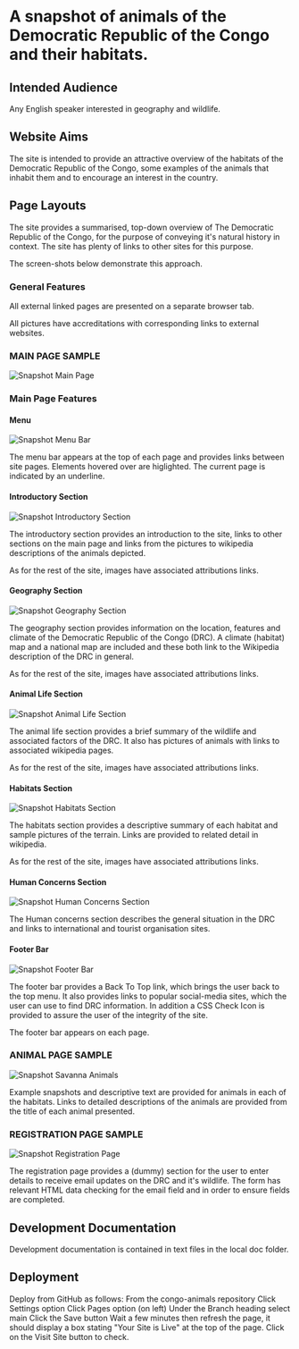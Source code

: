 # A snapshot of animals of the Democratic Republic of the Congo and their habitats.

## Intended Audience
Any English speaker interested in geography and wildlife.

## Website Aims
The site is intended to provide an attractive overview of the habitats of 
the Democratic Republic of the Congo, some examples of the animals that inhabit them 
and to encourage an interest in the country.

## Page Layouts
The site provides a summarised, top-down overview of The Democratic Republic of the Congo,
for the purpose of conveying it's natural history in context. The site has plenty of links
to other sites for this purpose.

The screen-shots below demonstrate this approach.

### General Features
All external linked pages are presented on a separate browser tab.

All pictures have accreditations with corresponding links to external websites.

### MAIN PAGE SAMPLE

![Snapshot Main Page](/assets/images/readme-images/congo-animals-samples.png)

### Main Page Features

#### Menu

![Snapshot Menu Bar](/assets/images/readme-images/menu-sample.png)

The menu bar appears at the top of each page and provides links between
site pages. Elements hovered over are higlighted. The current page is indicated
by an underline.

#### Introductory Section

![Snapshot Introductory Section](/assets/images/readme-images/introductory-sample.png)

The introductory section provides an introduction to the site, links to other sections on
the main page and links from the pictures to wikipedia descriptions of the animals
depicted.

As for the rest of the site, images have associated attributions links.

#### Geography Section

![Snapshot Geography Section](/assets/images/readme-images/geography-sample.png)

The geography section provides information on the location, features and climate
of the Democratic Republic of the Congo (DRC). A climate (habitat) map and a
national map are included and these both link to the Wikipedia description of 
the DRC in general.

As for the rest of the site, images have associated attributions links.

#### Animal Life Section

![Snapshot Animal Life Section](/assets/images/readme-images/animal-life-sample.png)

The animal life section provides a brief summary of the wildlife and associated
factors of the DRC. It also has pictures of animals with links to associated
wikipedia pages.

As for the rest of the site, images have associated attributions links.

#### Habitats Section

![Snapshot Habitats Section](/assets/images/readme-images/habitats-sample.png)

The habitats section provides a descriptive summary of each habitat and sample 
pictures of the terrain. Links are provided to related detail in wikipedia.

As for the rest of the site, images have associated attributions links.

#### Human Concerns Section

![Snapshot Human Concerns Section](/assets/images/readme-images/human-concerns-sample.png)

The Human concerns section describes the general situation in the DRC and links to
international and tourist organisation sites.

#### Footer Bar

![Snapshot Footer Bar](/assets/images/readme-images/footer-sample.png)

The footer bar provides a Back To Top link, which brings the user back to the
top menu. It also provides links to popular social-media sites, which the user
can use to find DRC information. In addition a CSS Check Icon is provided to
assure the user of the integrity of the site.

The footer bar appears on each page.

### ANIMAL PAGE SAMPLE

![Snapshot Savanna Animals](/assets/images/readme-images/savanna-animals-samples.png)

Example snapshots and descriptive text are provided for animals in each of the
habitats. Links to detailed descriptions of the animals are provided from the
title of each animal presented.

### REGISTRATION PAGE SAMPLE

![Snapshot Registration Page](/assets/images/readme-images/registration-sample.png)

The registration page provides a (dummy) section for the user to enter details to
receive email updates on the DRC and it's wildlife. The form has relevant HTML data
checking for the email field and in order to ensure fields are completed.

## Development Documentation
Development documentation is contained in text files in the local doc folder.

## Deployment
Deploy from GitHub as follows:
    From the congo-animals repository
    Click Settings option
    Click Pages option (on left)
    Under the Branch heading select main
    Click the Save button
    Wait a few minutes then refresh the page, it should display
        a box stating "Your Site is Live" at the top of the page.
    Click on the Visit Site button to check.